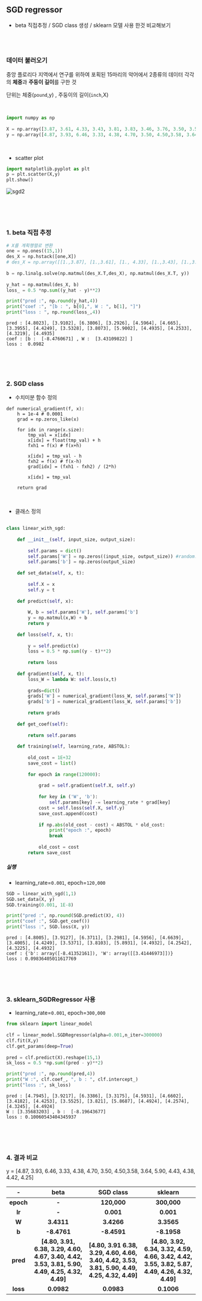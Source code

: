 
## SGD regressor 
- beta 직접추정 / SGD class 생성 / sklearn 모델 사용 한것 비교해보기

<br/>
<br/>

### 데이터 불러오기
중앙 플로리다 지역에서 연구를 위하여 포획된 15마리의 악어에서 2종류의 데이터 각각의 **체중**과 **주둥이 길이**를 구한 것  
  
단위는 체중(`pound`,y) , 주둥이의 길이(`inch`,X)


<br/>

```python
import numpy as np
  
X = np.array([3.87, 3.61, 4.33, 3.43, 3.81, 3.83, 3.46, 3.76, 3.50, 3.58, 4.19, 3.78, 3.71, 3.73, 3.78]).reshape(15,1)
y = np.array([4.87, 3.93, 6.46, 3.33, 4.38, 4.70, 3.50, 4.50,3.58, 3.64, 5.90, 4.43, 4.38, 4.42, 4.25]).reshape(15,1)
```

<br/>

* scatter plot
```python
import matplotlib.pyplot as plt
p = plt.scatter(X,y)
plt.show()
```

![sgd2](https://user-images.githubusercontent.com/37234822/60962714-d865c880-a349-11e9-9640-d7c7b2aebe3c.png)


<br/>
<br/>
<br/>

### 1. beta 직접 추정
  
```python
# X를 계획행렬로 변환  
one = np.ones((15,1))
des_X = np.hstack([one,X])
# des_X = np.array([[1.,3.87], [1.,3.61], [1., 4.33], [1.,3.43], [1.,3.81], [1.,3.83], [1.,3.46], [1.,3.76], [1.,3.50], [1.,3.58], [1.,4.19], [1.,3.78], [1.,3.71], [1.,3.73], [1.,3.78]])  
  
b = np.linalg.solve(np.matmul(des_X.T,des_X), np.matmul(des_X.T, y))
  
y_hat = np.matmul(des_X, b)
loss_ = 0.5 *np.sum((y_hat - y)**2)
```

```python
print("pred :", np.round(y_hat,4))
print("coef :", "[b : ", b[0],", W : ", b[1], "]")
print("loss : ", np.round(loss_,4))
```

```
pred : [4.8023], [3.9102], [6.3806], [3.2926], [4.5964], [4.665], [3.3955], [4.4249], [3.5328], [3.8073], [5.9002], [4.4935], [4.2533], [4.3219], [4.4935]  
coef : [b :  [-8.4760671] , W :  [3.43109822] ]  
loss :  0.0982
```
  
<br/>
<br/>
<br/>
  
### 2. SGD class
* 수치미분 함수 정의
```{python}
def numerical_gradient(f, x):
    h = 1e-4 # 0.0001
    grad = np.zeros_like(x)
    
    for idx in range(x.size):
        tmp_val = x[idx]
        x[idx] = float(tmp_val) + h
        fxh1 = f(x) # f(x+h)
        
        x[idx] = tmp_val - h 
        fxh2 = f(x) # f(x-h)
        grad[idx] = (fxh1 - fxh2) / (2*h)
        
        x[idx] = tmp_val 
        
    return grad
```
<br/>

* 클래스 정의
```python
        
class linear_with_sgd:
    
    def __init__(self, input_size, output_size):
        
        self.params = dict()
        self.params['W'] = np.zeros((input_size, output_size)) #random.randn(input_size, output_size)
        self.params['b'] = np.zeros(output_size) 
  
    def set_data(self, x, t):  
  
        self.X = x
        self.y = t        
        
    def predict(self, x):
        
        W, b = self.params['W'], self.params['b']
        y = np.matmul(x,W) + b
        return y
        
    def loss(self, x, t):
        
        y = self.predict(x)
        loss = 0.5 * np.sum((y - t)**2)
        
        return loss
    
    def gradient(self, x, t):
        loss_W = lambda W: self.loss(x,t)
        
        grads=dict()
        grads['W'] = numerical_gradient(loss_W, self.params['W'])
        grads['b'] = numerical_gradient(loss_W, self.params['b'])
        
        return grads
  
    def get_coef(self):
        
        return self.params
    
    def training(self, learning_rate, ABSTOL):
        
        old_cost = 1E+32
        save_cost = list()
        
        for epoch in range(120000):
    
            grad = self.gradient(self.X, self.y)
            
            for key in ('W', 'b'):
                self.params[key] -= learning_rate * grad[key]
            cost = self.loss(self.X, self.y)
            save_cost.append(cost)
             
            if np.abs(old_cost - cost) < ABSTOL * old_cost:
                print("epoch :", epoch)
                break
            
            old_cost = cost
        return save_cost
```


##### 실행

  * learning_rate=`0.001`, epoch=`120,000`

```python
SGD = linear_with_sgd(1,1)
SGD.set_data(X, y)
SGD.training(0.001, 1E-8)
```

```python
print("pred :", np.round(SGD.predict(X), 4))
print("coef :", SGD.get_coef())
print("loss :", SGD.loss(X, y))
```

```
pred : [4.8005], [3.9127], [6.3711], [3.2981], [4.5956], [4.6639], [3.4005], [4.4249], [3.5371], [3.8103], [5.8931], [4.4932], [4.2542], [4.3225], [4.4932]
coef : {'b': array([-8.41352161]), 'W': array([[3.41446973]])}
loss : 0.09836405011617769
```

<br/>
<br/>
<br/>

### 3. sklearn_SGDRegressor 사용
  * learning_rate=`0.001`, epoch=`300,000`

```python
from sklearn import linear_model
  
clf = linear_model.SGDRegressor(alpha=0.001,n_iter=300000)
clf.fit(X,y)
clf.get_params(deep=True)
  
pred = clf.predict(X).reshape(15,1)
sk_loss = 0.5 *np.sum((pred - y)**2)
```


```python
print("pred :", np.round(pred,4))
print("W :", clf.coef_, ", b : ", clf.intercept_)
print("loss :", sk_loss)
```

```
pred : [4.7945], [3.9217], [6.3386], [3.3175], [4.5931], [4.6602], [3.4182], [4.4253], [3.5525], [3.821], [5.8687], [4.4924], [4.2574], [4.3245], [4.4924]
W : [3.35683203] , b :  [-8.19643677]
loss : 0.10060543404345937

```

<br/>
<br/>
<br/>


### 4. 결과 비교


y = [4.87, 3.93, 6.46, 3.33, 4.38, 4.70, 3.50, 4.50,3.58, 3.64, 5.90, 4.43, 4.38, 4.42, 4.25]



|**-** |**beta** |**SGD class** |**sklearn** |
|:--------:|:--------:|:--------:|:--------:|
|**epoch** |**-** |**120,000**  |**300,000** |
|**lr** |**-**  |**0.001** |**0.001**  |
|**W** |**3.4311**  |**3.4266** |**3.3565**  |
|**b** |**-8.4761** |**-8.4591** |**-8.1958** |
|**pred** |**[4.80, 3.91, 6.38, 3.29, 4.60, 4.67,  3.40, 4.42, 3.53, 3.81,  5.90, 4.49, 4.25, 4.32, 4.49]** |**[4.80, 3.91 6.38, 3.29, 4.60, 4.66, 3.40, 4.42, 3.53,  3.81, 5.90, 4.49, 4.25, 4.32, 4.49]** |**[4.80,  3.92, 6.34,  3.32, 4.59, 4.66, 3.42, 4.42, 3.55, 3.82, 5.87, 4.49, 4.26,  4.32, 4.49]**  |
|**loss** |**0.0982** |**0.0983** |**0.1006** |
